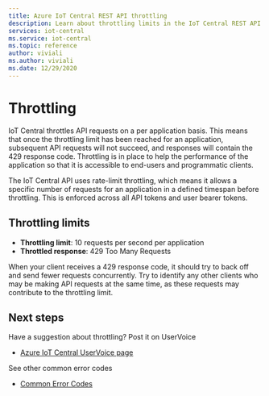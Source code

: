 ```yaml
---
title: Azure IoT Central REST API throttling
description: Learn about throttling limits in the IoT Central REST API. 
services: iot-central
ms.service: iot-central
ms.topic: reference
author: viviali
ms.author: viviali
ms.date: 12/29/2020
---
```


# Throttling

IoT Central throttles API requests on a per application basis. This means that once the throttling limit has been reached for an application, subsequent API requests will not succeed, and responses will contain the 429 response code. Throttling is in place to help the performance of the application so that it is accessible to end-users and programmatic clients.  

The IoT Central API uses rate-limit throttling, which means it allows a specific number of requests for an application in a defined timespan before throttling. This is enforced across all API tokens and user bearer tokens.

## Throttling limits

- **Throttling limit**: 10 requests per second per application
- **Throttled response**: 429 Too Many Requests

When your client receives a 429 response code, it should try to back off and send fewer requests concurrently. Try to identify any other clients who may be making API requests at the same time, as these requests may contribute to the throttling limit.

## Next steps

Have a suggestion about throttling? Post it on UserVoice
* [Azure IoT Central UserVoice page](https://feedback.azure.com/forums/911455-azure-iot-central)

See other common error codes
* [Common Error Codes](common-error-codes.md)
